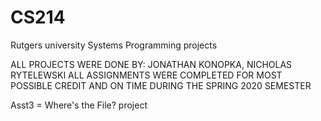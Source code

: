 # CS214
Rutgers university Systems Programming projects

ALL PROJECTS WERE DONE BY: JONATHAN KONOPKA, NICHOLAS RYTELEWSKI
ALL ASSIGNMENTS WERE COMPLETED FOR MOST POSSIBLE CREDIT AND ON TIME DURING THE SPRING 2020 SEMESTER

Asst3 = Where's the File? project
